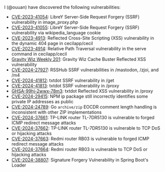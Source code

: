I (@ouuan) have discovered the following vulnerabilities:

-   [CVE-2023-41054](https://nvd.nist.gov/vuln/detail/CVE-2023-41054): LibreY Server-Side Request Forgery (SSRF) vulnerability in image_proxy.php
-   [CVE-2023-41055](https://nvd.nist.gov/vuln/detail/CVE-2023-41055): LibreY Server-Side Request Forgery (SSRF) vulnerability via wikipedia_language cookie
-   [CVE-2023-4913](https://nvd.nist.gov/vuln/detail/CVE-2023-4913): Reflected Cross-Site Scripting (XSS) vulnerability in the dynamic 404 page in cecilapp/cecil
-   [CVE-2023-4914](https://nvd.nist.gov/vuln/detail/CVE-2023-4914): Relative Path Traversal vulnerability in the serve command in cecilapp/cecil
-   [Gravity Wiz Weekly 201](https://gravitywiz.com/gravity-wiz-weekly-201/): Gravity Wiz Cache Buster Reflected XSS vulnerability
-   [CVE-2024-27927](https://nvd.nist.gov/vuln/detail/CVE-2024-27927): RSSHub SSRF vulnerabilities in /mastodon, /zjoi, and /m4
-   [CVE-2024-41812](https://nvd.nist.gov/vuln/detail/CVE-2024-41812): txtdot SSRF vulnerability in /get
-   [CVE-2024-41813](https://nvd.nist.gov/vuln/detail/CVE-2024-41813): txtdot SSRF vulnerability in /proxy
-   [GHSA-99hj-2wwx-78m3](https://github.com/TxtDot/txtdot/security/advisories/GHSA-99hj-2wwx-78m3): txtdot Reflected XSS vulnerability in /proxy
-   [CVE-2024-29415](https://nvd.nist.gov/vuln/detail/CVE-2024-29415): NPM ip package still incorrectly identifies some private IP addresses as public
-   [CVE-2024-24789](https://nvd.nist.gov/vuln/detail/CVE-2024-24789): Go `archive/zip` EOCDR comment length handling is inconsistent with other ZIP implementations
-   [CVE-2024-37661](https://nvd.nist.gov/vuln/detail/CVE-2024-37661): TP-LINK router TL-7DR5130 is vulnerable to forged ICMP redirect message attacks
-   [CVE-2024-37662](https://nvd.nist.gov/vuln/detail/CVE-2024-37662): TP-LINK router TL-7DR5130 is vulnerable to TCP DoS or hijacking attacks
-   [CVE-2024-37663](https://nvd.nist.gov/vuln/detail/CVE-2024-37663): Redmi router RB03 is vulnerable to forged ICMP redirect message attacks
-   [CVE-2024-37664](https://nvd.nist.gov/vuln/detail/CVE-2024-37664): Redmi router RB03 is vulnerable to TCP DoS or hijacking attacks
-   [CVE-2024-38807](https://nvd.nist.gov/vuln/detail/CVE-2024-38807): Signature Forgery Vulnerability in Spring Boot's Loader
